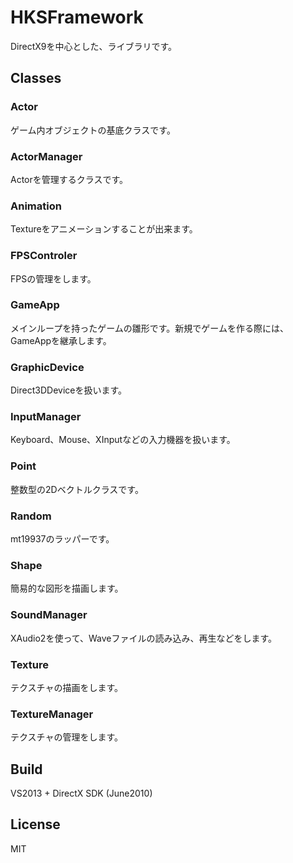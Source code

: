 # HKSFramework
DirectX9を中心とした、ライブラリです。

## Classes
### Actor
ゲーム内オブジェクトの基底クラスです。

### ActorManager
Actorを管理するクラスです。

### Animation
Textureをアニメーションすることが出来ます。

### FPSControler
FPSの管理をします。

### GameApp
メインループを持ったゲームの雛形です。新規でゲームを作る際には、GameAppを継承します。

### GraphicDevice
Direct3DDeviceを扱います。

### InputManager
Keyboard、Mouse、XInputなどの入力機器を扱います。

### Point
整数型の2Dベクトルクラスです。

### Random
mt19937のラッパーです。

### Shape
簡易的な図形を描画します。

### SoundManager
XAudio2を使って、Waveファイルの読み込み、再生などをします。

### Texture
テクスチャの描画をします。

### TextureManager
テクスチャの管理をします。

## Build
VS2013 + DirectX SDK (June2010)

## License
MIT